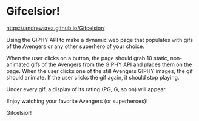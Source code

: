 # Gifcelsior!

https://andrewsrea.github.io/Gifcelsior/

Using the GIPHY API to make a dynamic web page that populates with gifs of the Avengers or any other superhero of your choice. 

When the user clicks on a button, the page should grab 10 static, non-animated gifs of the Avengers from the GIPHY API and places them on the page.
When the user clicks one of the still Avengers GIPHY images, the gif should animate. If the user clicks the gif again, it should stop playing.

Under every gif, a display of its rating (PG, G, so on) will appear.

Enjoy watching your favorite Avengers (or superheroes)!

Gifcelsior!
